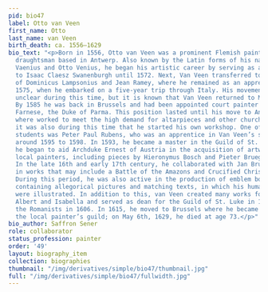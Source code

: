 ```yaml
---
pid: bio47
label: Otto van Veen
first_name: Otto
last_name: van Veen
birth_death: ca. 1556–1629
bio_text: "<p>Born in 1556, Otto van Veen was a prominent Flemish painter, poet, and
  draughtsman based in Antwerp. Also known by the Latin forms of his name, Octavius
  Vaenius and Otto Venius, he began his artistic career by serving as an apprentice
  to Isaac Claesz Swanenburgh until 1572. Next, Van Veen transferred to the studio
  of Dominicus Lampsonius and Jean Ramey, where he remained as an apprentice until
  1575, when he embarked on a five-year trip through Italy. His movements are somewhat
  unclear during this time, but it is known that Van Veen returned to Munich in 1580.
  By 1585 he was back in Brussels and had been appointed court painter of Alexander
  Farnese, the Duke of Parma. This position lasted until his move to Antwerp in 1592,
  where worked to meet the high demand for altarpieces and other church decorations;
  it was also during this time that he started his own workshop. One of his most notable
  students was Peter Paul Rubens, who was an apprentice in Van Veen’s studio from
  around 1595 to 1598. In 1593, he became a master in the Guild of St. Luke. Soon
  he began to aid Archduke Ernest of Austria in the acquisition of artwork by distinguished
  local painters, including pieces by Hieronymus Bosch and Pieter Bruegel the Elder.
  In the late 16th and early 17th century, he collaborated with Jan Bruegel the Elder
  in works that may include a Battle of the Amazons and Crucified Christ Before Jerusalem.
  During this period, he was also active in the production of emblem books, works
  containing allegorical pictures and matching texts, in which his humanist values
  were illustrated. In addition to this, van Veen created many works for Archdukes
  Albert and Isabella and served as dean for the Guild of St. Luke in 1602 and for
  the Romanists in 1606. In 1615, he moved to Brussels where he became a member of
  the local painter’s guild; on May 6th, 1629, he died at age 73.</p>"
bio_author: Saffron Sener
role: collaborator
status_profession: painter
order: '49'
layout: biography_item
collection: biographies
thumbnail: "/img/derivatives/simple/bio47/thumbnail.jpg"
full: "/img/derivatives/simple/bio47/fullwidth.jpg"
---
```

